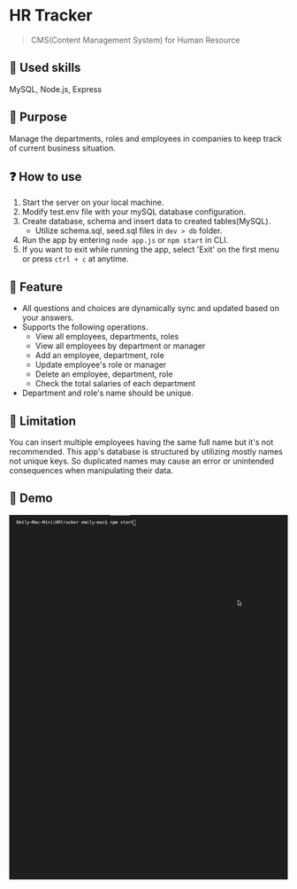 # HR Tracker

> CMS(Content Management System) for Human Resource

## 📌 Used skills

MySQL, Node.js, Express

## 🎯 Purpose

Manage the departments, roles and employees in companies to keep track of current business situation.

## ❓ How to use

1. Start the server on your local machine.
2. Modify test.env file with your mySQL database configuration.
3. Create database, schema and insert data to created tables(MySQL).
   - Utilize schema.sql, seed.sql files in `dev > db` folder.
4. Run the app by entering `node app.js` or `npm start` in CLI.
5. If you want to exit while running the app, select 'Exit' on the first menu or press `ctrl + c` at anytime.

## 🔑 Feature

- All questions and choices are dynamically sync and updated based on your answers.
- Supports the following operations.
  - View all employees, departments, roles
  - View all employees by department or manager
  - Add an employee, department, role
  - Update employee's role or manager
  - Delete an employee, department, role
  - Check the total salaries of each department
- Department and role's name should be unique.

## 🛑 Limitation

You can insert multiple employees having the same full name but it's not recommended. This app's database is structured by utilizing mostly names not unique keys. So duplicated names may cause an error or unintended consequences when manipulating their data.

## 🌟 Demo

![screenshot](demo.gif)
